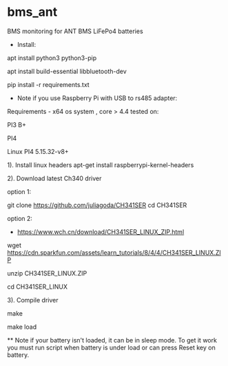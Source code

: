 # bms_ant
BMS monitoring for ANT BMS LiFePo4 batteries

* Install:

apt install python3 python3-pip

apt install build-essential libbluetooth-dev

pip install -r requirements.txt 

* Note if you use Raspberry Pi with USB to rs485 adapter:

Requirements - x64 os system , core > 4.4
tested on:

PI3 B+

PI4

Linux PI4 5.15.32-v8+

1). Install linux headers 
apt-get install raspberrypi-kernel-headers

2). Download latest Ch340 driver

option 1:

git clone https://github.com/juliagoda/CH341SER
cd CH341SER

option 2:

* https://www.wch.cn/download/CH341SER_LINUX_ZIP.html

wget https://cdn.sparkfun.com/assets/learn_tutorials/8/4/4/CH341SER_LINUX.ZIP

unzip CH341SER_LINUX.ZIP

cd CH341SER_LINUX

3). Compile driver

make

make load

** Note if your battery isn't loaded, it can be in sleep mode. To get it work you must run script when battery is under load or can press Reset key on battery.
